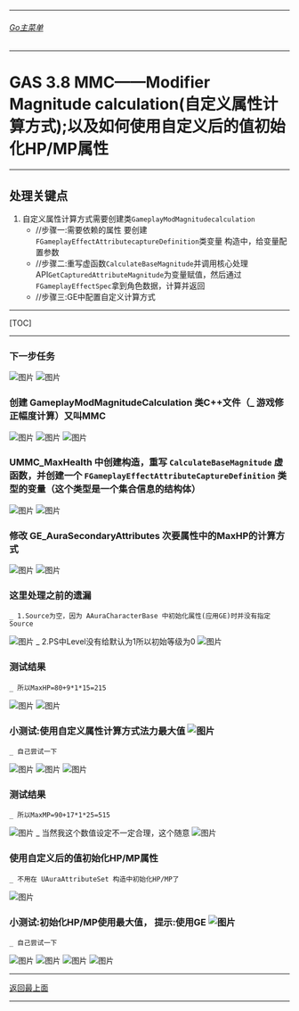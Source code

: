 ___________________________________________________________________________________________
###### [Go主菜单](../MainMenu.md)
___________________________________________________________________________________________

# GAS 3.8 MMC——Modifier Magnitude calculation(自定义属性计算方式);以及如何使用自定义后的值初始化HP/MP属性
___________________________________________________________________________________________
## 处理关键点
1. 自定义属性计算方式需要创建类`GameplayModMagnitudecalculation`
   - //步骤一:需要依赖的属性 要创建`FGameplayEffectAttributecaptureDefinition`类变量 构造中，给变量配置参数
   - //步骤二:重写虚函数`CalculateBaseMagnitude`并调用核心处理API`GetCapturedAttributeMagnitude`为变量赋值，然后通过`FGameplayEffectSpec`拿到角色数据，计算并返回
   - //步骤三:GE中配置自定义计算方式
___________________________________________________________________________________________

[TOC]

___________________________________________________________________________________________


### 下一步任务
![图片](https://github.com/liyunlong618/LiYunLongKnowledgeLibrary/blob/main/UECPP/Models/GAS/GAS_2_Aura/DetailContent/Image/GAS_018/783593_966830.png?raw=true)
![图片](https://github.com/liyunlong618/LiYunLongKnowledgeLibrary/blob/main/UECPP/Models/GAS/GAS_2_Aura/DetailContent/Image/GAS_018/61766_180318.png?raw=true)
### 创建 GameplayModMagnitudeCalculation 类C++文件（_ 游戏修正幅度计算）又叫MMC
![图片](https://github.com/liyunlong618/LiYunLongKnowledgeLibrary/blob/main/UECPP/Models/GAS/GAS_2_Aura/DetailContent/Image/GAS_018/918871_880172.png?raw=true)
![图片](https://github.com/liyunlong618/LiYunLongKnowledgeLibrary/blob/main/UECPP/Models/GAS/GAS_2_Aura/DetailContent/Image/GAS_018/779229_219152.png?raw=true)
![图片](https://github.com/liyunlong618/LiYunLongKnowledgeLibrary/blob/main/UECPP/Models/GAS/GAS_2_Aura/DetailContent/Image/GAS_018/886762_90298.png?raw=true)
### UMMC_MaxHealth 中创建构造，重写 `CalculateBaseMagnitude` 虚函数，并创建一个 `FGameplayEffectAttributeCaptureDefinition` 类型的变量（这个类型是一个集合信息的结构体）
![图片](https://github.com/liyunlong618/LiYunLongKnowledgeLibrary/blob/main/UECPP/Models/GAS/GAS_2_Aura/DetailContent/Image/GAS_018/415115_796974.png?raw=true)
![图片](https://github.com/liyunlong618/LiYunLongKnowledgeLibrary/blob/main/UECPP/Models/GAS/GAS_2_Aura/DetailContent/Image/GAS_018/535795_916183.png?raw=true)
### 修改 **GE_AuraSecondaryAttributes** 次要属性中的MaxHP的计算方式
![图片](https://github.com/liyunlong618/LiYunLongKnowledgeLibrary/blob/main/UECPP/Models/GAS/GAS_2_Aura/DetailContent/Image/GAS_018/329204_263916.png?raw=true)
![图片](https://github.com/liyunlong618/LiYunLongKnowledgeLibrary/blob/main/UECPP/Models/GAS/GAS_2_Aura/DetailContent/Image/GAS_018/845159_788059.png?raw=true)
### 这里处理之前的遗漏
    _ 1.Source为空，因为 AAuraCharacterBase 中初始化属性(应用GE)时并没有指定Source
![图片](https://github.com/liyunlong618/LiYunLongKnowledgeLibrary/blob/main/UECPP/Models/GAS/GAS_2_Aura/DetailContent/Image/GAS_018/273965_855642.png?raw=true)
    _ 2.PS中Level没有给默认为1所以初始等级为0
![图片](https://github.com/liyunlong618/LiYunLongKnowledgeLibrary/blob/main/UECPP/Models/GAS/GAS_2_Aura/DetailContent/Image/GAS_018/21499_80346.png?raw=true)
### 测试结果
    _ 所以MaxHP=80+9*1*15=215 
![图片](https://github.com/liyunlong618/LiYunLongKnowledgeLibrary/blob/main/UECPP/Models/GAS/GAS_2_Aura/DetailContent/Image/GAS_018/951979_960659.png?raw=true)
![图片](https://github.com/liyunlong618/LiYunLongKnowledgeLibrary/blob/main/UECPP/Models/GAS/GAS_2_Aura/DetailContent/Image/GAS_018/753239_698218.png?raw=true)
### 小测试:使用自定义属性计算方式法力最大值 ![图片](https://github.com/liyunlong618/LiYunLongKnowledgeLibrary/blob/main/UECPP/Models/GAS/GAS_2_Aura/DetailContent/Image/GAS_018/264761_928466.png?raw=true)
    _ 自己尝试一下
![图片](https://github.com/liyunlong618/LiYunLongKnowledgeLibrary/blob/main/UECPP/Models/GAS/GAS_2_Aura/DetailContent/Image/GAS_018/350456_377917.png?raw=true)
![图片](https://github.com/liyunlong618/LiYunLongKnowledgeLibrary/blob/main/UECPP/Models/GAS/GAS_2_Aura/DetailContent/Image/GAS_018/816069_587295.png?raw=true)
![图片](https://github.com/liyunlong618/LiYunLongKnowledgeLibrary/blob/main/UECPP/Models/GAS/GAS_2_Aura/DetailContent/Image/GAS_018/221407_939573.png?raw=true)
### 测试结果
    _ 所以MaxMP=90+17*1*25=515 
![图片](https://github.com/liyunlong618/LiYunLongKnowledgeLibrary/blob/main/UECPP/Models/GAS/GAS_2_Aura/DetailContent/Image/GAS_018/513529_21156.png?raw=true)
    _ 当然我这个数值设定不一定合理，这个随意 
![图片](https://github.com/liyunlong618/LiYunLongKnowledgeLibrary/blob/main/UECPP/Models/GAS/GAS_2_Aura/DetailContent/Image/GAS_018/371823_625409.png?raw=true)
### 使用自定义后的值初始化HP/MP属性
    _ 不用在 UAuraAttributeSet 构造中初始化HP/MP了
![图片](https://github.com/liyunlong618/LiYunLongKnowledgeLibrary/blob/main/UECPP/Models/GAS/GAS_2_Aura/DetailContent/Image/GAS_018/725722_545360.png?raw=true)
### 小测试:初始化HP/MP使用最大值， 提示:使用GE ![图片](https://github.com/liyunlong618/LiYunLongKnowledgeLibrary/blob/main/UECPP/Models/GAS/GAS_2_Aura/DetailContent/Image/GAS_018/200484_902910.png?raw=true)
    _ 自己尝试一下
![图片](https://github.com/liyunlong618/LiYunLongKnowledgeLibrary/blob/main/UECPP/Models/GAS/GAS_2_Aura/DetailContent/Image/GAS_018/439807_232906.png?raw=true)
![图片](https://github.com/liyunlong618/LiYunLongKnowledgeLibrary/blob/main/UECPP/Models/GAS/GAS_2_Aura/DetailContent/Image/GAS_018/246098_838931.png?raw=true)
![图片](https://github.com/liyunlong618/LiYunLongKnowledgeLibrary/blob/main/UECPP/Models/GAS/GAS_2_Aura/DetailContent/Image/GAS_018/679826_404457.png?raw=true)
![图片](https://github.com/liyunlong618/LiYunLongKnowledgeLibrary/blob/main/UECPP/Models/GAS/GAS_2_Aura/DetailContent/Image/GAS_018/99329_535508.png?raw=true)

___________________________________________________________________________________________

[返回最上面](#Go主菜单)
___________________________________________________________________________________________
